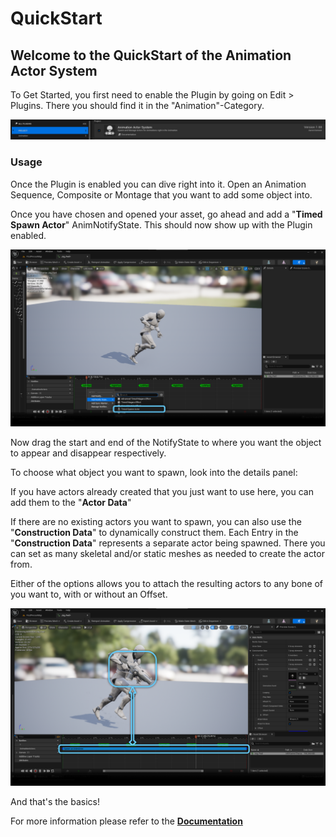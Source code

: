 # QuickStart

## Welcome to the QuickStart of the Animation Actor System

To Get Started, you first need to enable the Plugin by going on Edit > Plugins.
There you should find it in the "Animation"-Category.

![Image of Plugin Menu](ressources/PluginMenu.png)

### Usage

Once the Plugin is enabled you can dive right into it. Open an Animation Sequence, Composite or Montage that you want to add some object into.

Once you have chosen and opened your asset, go ahead and add a "**Timed Spawn Actor**" AnimNotifyState. This should now show up with the Plugin enabled.

![Image of the Animation Sequence and how to ](ressources/AAS_GalleryImages_02.png)

Now drag the start and end of the NotifyState to where you want the object to appear and disappear respectively.

To choose what object you want to spawn, look into the details panel:

If you have actors already created that you just want to use here, you can add them to the "**Actor Data**"

If there are no existing actors you want to spawn, you can also use the "**Construction Data**" to dynamically construct them.
Each Entry in the "**Construction Data**" represents a separate actor being spawned.
There you can set as many skeletal and/or static meshes as needed to create the actor from.

Either of the options allows you to attach the resulting actors to any bone of you want to, with or without an Offset.

![Image of the NotifyState](ressources/AAS_GalleryImages_03.png)

And that's the basics!

For more information please refer to the **[Documentation](README.md)**

